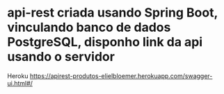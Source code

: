 # api-rest criada usando Spring Boot, vinculando banco de dados PostgreSQL, disponho link da api usando o servidor 
Heroku https://apirest-produtos-elielbloemer.herokuapp.com/swagger-ui.html#/
